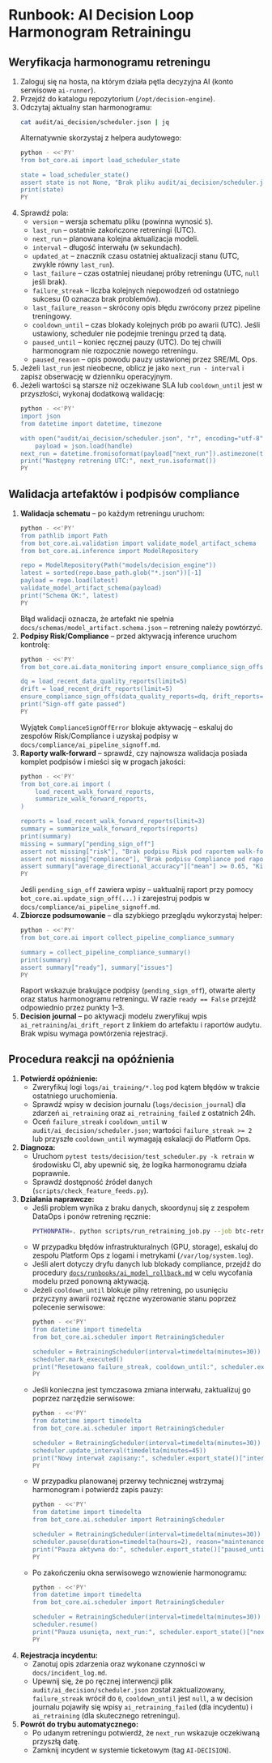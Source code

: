 # Runbook: AI Decision Loop Harmonogram Retrainingu

## Weryfikacja harmonogramu retreningu
1. Zaloguj się na hosta, na którym działa pętla decyzyjna AI (konto serwisowe `ai-runner`).
2. Przejdź do katalogu repozytorium (`/opt/decision-engine`).
3. Odczytaj aktualny stan harmonogramu:
   ```bash
   cat audit/ai_decision/scheduler.json | jq
   ```
   Alternatywnie skorzystaj z helpera audytowego:
   ```bash
   python - <<'PY'
   from bot_core.ai import load_scheduler_state

   state = load_scheduler_state()
   assert state is not None, "Brak pliku audit/ai_decision/scheduler.json"
   print(state)
   PY
   ```
4. Sprawdź pola:
   - `version` – wersja schematu pliku (powinna wynosić `5`).
   - `last_run` – ostatnie zakończone retreningi (UTC).
   - `next_run` – planowana kolejna aktualizacja modeli.
   - `interval` – długość interwału (w sekundach).
   - `updated_at` – znacznik czasu ostatniej aktualizacji stanu (UTC, zwykle równy `last_run`).
   - `last_failure` – czas ostatniej nieudanej próby retreningu (UTC, `null` jeśli brak).
   - `failure_streak` – liczba kolejnych niepowodzeń od ostatniego sukcesu (0 oznacza brak problemów).
   - `last_failure_reason` – skrócony opis błędu zwrócony przez pipeline treningowy.
   - `cooldown_until` – czas blokady kolejnych prób po awarii (UTC). Jeśli ustawiony, scheduler nie podejmie treningu przed tą datą.
   - `paused_until` – koniec ręcznej pauzy (UTC). Do tej chwili harmonogram nie rozpocznie nowego retreningu.
   - `paused_reason` – opis powodu pauzy ustawionej przez SRE/ML Ops.
5. Jeżeli `last_run` jest nieobecne, oblicz je jako `next_run - interval` i zapisz obserwację w dzienniku operacyjnym.
6. Jeżeli wartości są starsze niż oczekiwane SLA lub `cooldown_until` jest w przyszłości, wykonaj dodatkową walidację:
   ```bash
   python - <<'PY'
   import json
   from datetime import datetime, timezone

   with open("audit/ai_decision/scheduler.json", "r", encoding="utf-8") as handle:
       payload = json.load(handle)
   next_run = datetime.fromisoformat(payload["next_run"]).astimezone(timezone.utc)
   print("Następny retrening UTC:", next_run.isoformat())
   PY
   ```

## Walidacja artefaktów i podpisów compliance
1. **Walidacja schematu** – po każdym retreningu uruchom:
   ```bash
   python - <<'PY'
   from pathlib import Path
   from bot_core.ai.validation import validate_model_artifact_schema
   from bot_core.ai.inference import ModelRepository

   repo = ModelRepository(Path("models/decision_engine"))
   latest = sorted(repo.base_path.glob("*.json"))[-1]
   payload = repo.load(latest)
   validate_model_artifact_schema(payload)
   print("Schema OK:", latest)
   PY
   ```
   Błąd walidacji oznacza, że artefakt nie spełnia `docs/schemas/model_artifact.schema.json` – retrening należy powtórzyć.
2. **Podpisy Risk/Compliance** – przed aktywacją inference uruchom kontrolę:
   ```bash
   python - <<'PY'
   from bot_core.ai.data_monitoring import ensure_compliance_sign_offs, load_recent_data_quality_reports, load_recent_drift_reports

   dq = load_recent_data_quality_reports(limit=5)
   drift = load_recent_drift_reports(limit=5)
   ensure_compliance_sign_offs(data_quality_reports=dq, drift_reports=drift)
   print("Sign-off gate passed")
   PY
   ```
   Wyjątek `ComplianceSignOffError` blokuje aktywację – eskaluj do zespołów Risk/Compliance i uzyskaj podpisy w `docs/compliance/ai_pipeline_signoff.md`.
3. **Raporty walk-forward** – sprawdź, czy najnowsza walidacja posiada komplet podpisów i mieści się w progach jakości:
   ```bash
   python - <<'PY'
   from bot_core.ai import (
       load_recent_walk_forward_reports,
       summarize_walk_forward_reports,
   )

   reports = load_recent_walk_forward_reports(limit=3)
   summary = summarize_walk_forward_reports(reports)
   print(summary)
   missing = summary["pending_sign_off"]
   assert not missing["risk"], "Brak podpisu Risk pod raportem walk-forward"
   assert not missing["compliance"], "Brak podpisu Compliance pod raportem walk-forward"
   assert summary["average_directional_accuracy"]["mean"] >= 0.65, "Kierunkowość poniżej wymaganego progu"
   PY
   ```
   Jeśli `pending_sign_off` zawiera wpisy – uaktualnij raport przy pomocy `bot_core.ai.update_sign_off(...)` i zarejestruj podpis w `docs/compliance/ai_pipeline_signoff.md`.
4. **Zbiorcze podsumowanie** – dla szybkiego przeglądu wykorzystaj helper:
   ```bash
   python - <<'PY'
   from bot_core.ai import collect_pipeline_compliance_summary

   summary = collect_pipeline_compliance_summary()
   print(summary)
   assert summary["ready"], summary["issues"]
   PY
   ```
   Raport wskazuje brakujące podpisy (`pending_sign_off`), otwarte alerty oraz status harmonogramu retreningu. W razie `ready == False`
   przejdź odpowiednio przez punkty 1–3.
5. **Decision journal** – po aktywacji modelu zweryfikuj wpis `ai_retraining`/`ai_drift_report` z linkiem do artefaktu i raportów audytu. Brak wpisu wymaga powtórzenia rejestracji.

## Procedura reakcji na opóźnienia
1. **Potwierdź opóźnienie:**
   - Zweryfikuj logi `logs/ai_training/*.log` pod kątem błędów w trakcie ostatniego uruchomienia.
   - Sprawdź wpisy w decision journalu (`logs/decision_journal`) dla zdarzeń `ai_retraining` oraz `ai_retraining_failed` z ostatnich 24h.
   - Oceń `failure_streak` i `cooldown_until` w `audit/ai_decision/scheduler.json`; wartości `failure_streak >= 2` lub przyszłe `cooldown_until` wymagają eskalacji do Platform Ops.
2. **Diagnoza:**
   - Uruchom `pytest tests/decision/test_scheduler.py -k retrain` w środowisku CI, aby upewnić się, że logika harmonogramu działa poprawnie.
   - Sprawdź dostępność źródeł danych (`scripts/check_feature_feeds.py`).
3. **Działania naprawcze:**
   - Jeśli problem wynika z braku danych, skoordynuj się z zespołem DataOps i ponów retrening ręcznie:
     ```bash
     PYTHONPATH=. python scripts/run_retraining_job.py --job btc-retrain
     ```
   - W przypadku błędów infrastrukturalnych (GPU, storage), eskaluj do zespołu Platform Ops z logami i metrykami (`/var/log/system.log`).
   - Jeśli alert dotyczy dryfu danych lub blokady compliance, przejdź do procedury [`docs/runbooks/ai_model_rollback.md`](ai_model_rollback.md) w celu wycofania modelu przed ponowną aktywacją.
   - Jeżeli `cooldown_until` blokuje pilny retrening, po usunięciu przyczyny awarii rozważ ręczne wyzerowanie stanu poprzez polecenie serwisowe:
     ```bash
     python - <<'PY'
     from datetime import timedelta
     from bot_core.ai.scheduler import RetrainingScheduler

     scheduler = RetrainingScheduler(interval=timedelta(minutes=30))
     scheduler.mark_executed()
     print("Resetowano failure_streak, cooldown_until:", scheduler.export_state()["cooldown_until"])
     PY
     ```
   - Jeśli konieczna jest tymczasowa zmiana interwału, zaktualizuj go poprzez narzędzie serwisowe:
     ```bash
     python - <<'PY'
     from datetime import timedelta
     from bot_core.ai.scheduler import RetrainingScheduler

     scheduler = RetrainingScheduler(interval=timedelta(minutes=30))
     scheduler.update_interval(timedelta(minutes=45))
     print("Nowy interwał zapisany:", scheduler.export_state()["interval"], "s")
     PY
     ```
   - W przypadku planowanej przerwy technicznej wstrzymaj harmonogram i potwierdź zapis pauzy:
     ```bash
     python - <<'PY'
     from datetime import timedelta
     from bot_core.ai.scheduler import RetrainingScheduler

     scheduler = RetrainingScheduler(interval=timedelta(minutes=30))
     scheduler.pause(duration=timedelta(hours=2), reason="maintenance window")
     print("Pauza aktywna do:", scheduler.export_state()["paused_until"])
     PY
     ```
   - Po zakończeniu okna serwisowego wznowienie harmonogramu:
     ```bash
     python - <<'PY'
     from datetime import timedelta
     from bot_core.ai.scheduler import RetrainingScheduler

     scheduler = RetrainingScheduler(interval=timedelta(minutes=30))
     scheduler.resume()
     print("Pauza usunięta, next_run:", scheduler.export_state()["next_run"])
     PY
     ```
4. **Rejestracja incydentu:**
   - Zanotuj opis zdarzenia oraz wykonane czynności w `docs/incident_log.md`.
   - Upewnij się, że po ręcznej interwencji plik `audit/ai_decision/scheduler.json` został zaktualizowany, `failure_streak` wrócił do `0`, `cooldown_until` jest `null`, a w decision journalu pojawiły się wpisy `ai_retraining_failed` (dla incydentu) i `ai_retraining` (dla skutecznego retreningu).
5. **Powrót do trybu automatycznego:**
   - Po udanym retreningu potwierdź, że `next_run` wskazuje oczekiwaną przyszłą datę.
   - Zamknij incydent w systemie ticketowym (tag `AI-DECISION`).
